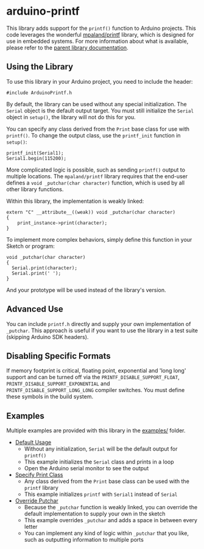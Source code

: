 # arduino-printf

This library adds support for the `printf()` function to Arduino projects. This code leverages the wonderful [mpaland/printf](https://github.com/mpaland/printf) library, which is designed for use in embedded systems. For more information about what is available, please refer to the [parent library documentation](https://github.com/mpaland/printf/blob/master/README.md).

## Using the Library

To use this library in your Arduino project, you need to include the header:

```
#include ArduinoPrintf.h
```

By default, the library can be used without any special initialization. The `Serial` object is the default output target. You must still initialize the `Serial` object in `setup()`, the library will not do this for you.

You can specify any class derived from the `Print` base class for use with `printf()`. To change the output class, use the `printf_init` function in `setup()`:

```
printf_init(Serial1);
Serial1.begin(115200);
```

More complicated logic is possible, such as sending `printf()` output to multiple locations. The `mpaland/printf` library requires that the end-user defines a `void _putchar(char character)` function, which is used by all other library functions.

Within this library, the implementation is weakly linked:

```
extern "C" __attribute__((weak)) void _putchar(char character)
{
    print_instance->print(character);
}
```

To implement more complex behaviors, simply define this function in your Sketch or program:

```
void _putchar(char character)
{
  Serial.print(character);
  Serial.print(' ');
}
```

And your prototype will be used instead of the library's version.

## Advanced Use

You can include `printf.h` directly and supply your own implementation of `_putchar`. This approach is useful if you want to use the library in a test suite (skipping Arduino SDK headers).

## Disabling Specific Formats

If memory footprint is critical, floating point, exponential and 'long long' support and can be turned off via the `PRINTF_DISABLE_SUPPORT_FLOAT`, `PRINTF_DISABLE_SUPPORT_EXPONENTIAL` and `PRINTF_DISABLE_SUPPORT_LONG_LONG` compiler switches. You must define these symbols in the build system.

## Examples

Multiple examples are provided with this library in the [examples/](examples/) folder.

* [Default Usage](examples/default_to_serial/default_to_serial.ino)
    - Without any initialization, `Serial` will be the default output for `printf()`
    - This example initializes the `Serial` class and prints in a loop
    - Open the Arduino serial monitor to see the output
* [Specify Print Class](examples/specify_print_class/specify_print_class.ino)
    - Any class derived from the `Print` base class can be used with the `printf` library
    - This example initializes `printf` with `Serial1` instead of `Serial`
* [Override Putchar](examples/override_putchar/override_putchar.ino)
    - Because the `_putchar` function is weakly linked, you can override the default implementation to supply your own in the sketch
    - This example overrides `_putchar` and adds a space in between every letter
    - You can implement any kind of logic within `_putchar` that you like, such as outputting information to multiple ports
